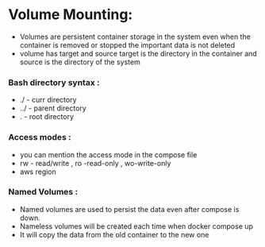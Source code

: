 # Volume Mounting:
* Volumes are persistent container storage in the system even when the container is removed or stopped the important data is not deleted
* volume has target and source target is the directory in the container and source is the directory of the system

### Bash directory syntax :
* ./ - curr directory
* ../ - parent directory
* . - root directory
     
### Access modes :
* you can mention the access mode in the compose file
* rw - read/write , ro -read-only , wo-write-only
* aws region

### Named Volumes :
* Named volumes are used to persist the data even after compose is down.
* Nameless volumes will be created each time when docker compose up
* It will copy the data from the old container to the new one